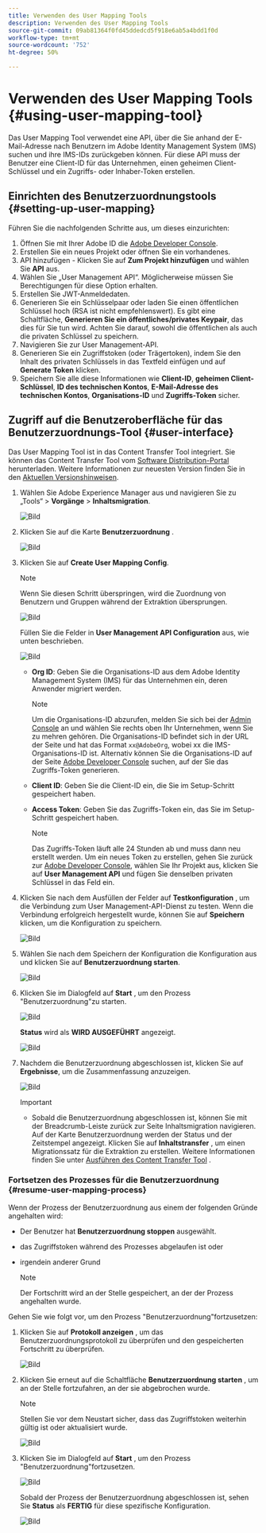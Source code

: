 ```yaml
---
title: Verwenden des User Mapping Tools
description: Verwenden des User Mapping Tools
source-git-commit: 09ab81364f0fd45ddedcd5f918e6ab5a4bdd1f0d
workflow-type: tm+mt
source-wordcount: '752'
ht-degree: 50%

---
```



# Verwenden des User Mapping Tools {#using-user-mapping-tool}

Das User Mapping Tool verwendet eine API, über die Sie anhand der E-Mail-Adresse nach Benutzern im Adobe Identity Management System (IMS) suchen und ihre IMS-IDs zurückgeben können. Für diese API muss der Benutzer eine Client-ID für das Unternehmen, einen geheimen Client-Schlüssel und ein Zugriffs- oder Inhaber-Token erstellen.

## Einrichten des Benutzerzuordnungstools {#setting-up-user-mapping}

Führen Sie die nachfolgenden Schritte aus, um dieses einzurichten:

1. Öffnen Sie mit Ihrer Adobe ID die [Adobe Developer Console](https://console.adobe.io).
1. Erstellen Sie ein neues Projekt oder öffnen Sie ein vorhandenes.
1. API hinzufügen - Klicken Sie auf **Zum Projekt hinzufügen** und wählen Sie **API** aus.
1. Wählen Sie „User Management API“.  Möglicherweise müssen Sie Berechtigungen für diese Option erhalten.
1. Erstellen Sie JWT-Anmeldedaten.
1. Generieren Sie ein Schlüsselpaar oder laden Sie einen öffentlichen Schlüssel hoch (RSA ist nicht empfehlenswert).  Es gibt eine Schaltfläche, **Generieren Sie ein öffentliches/privates Keypair**, das dies für Sie tun wird.  Achten Sie darauf, sowohl die öffentlichen als auch die privaten Schlüssel zu speichern.
1. Navigieren Sie zur User Management-API.
1. Generieren Sie ein Zugriffstoken (oder Trägertoken), indem Sie den Inhalt des privaten Schlüssels in das Textfeld einfügen und auf **Generate Token** klicken.
1. Speichern Sie alle diese Informationen wie **Client-ID**, **geheimen Client-Schlüssel**, **ID des technischen Kontos**, **E-Mail-Adresse des technischen Kontos**, **Organisations-ID** und **Zugriffs-Token** sicher.

## Zugriff auf die Benutzeroberfläche für das Benutzerzuordnungs-Tool {#user-interface}

Das User Mapping Tool ist in das Content Transfer Tool integriert. Sie können das Content Transfer Tool vom [Software Distribution-Portal](https://experience.adobe.com/#/downloads/content/software-distribution/en/aemcloud.html) herunterladen. Weitere Informationen zur neuesten Version finden Sie in den [Aktuellen Versionshinweisen](/help/release-notes/release-notes-cloud/release-notes-current.md).

1. Wählen Sie Adobe Experience Manager aus und navigieren Sie zu „Tools“ > **Vorgänge** > **Inhaltsmigration**.

   ![Bild](/help/move-to-cloud-service/content-transfer-tool/assets-user-mapping/user-mapping-access1.png)

1. Klicken Sie auf die Karte **Benutzerzuordnung** .

   ![Bild](/help/move-to-cloud-service/content-transfer-tool/assets-user-mapping/user-mapping-access2.png)

1. Klicken Sie auf **Create User Mapping Config**.

   >[!NOTE]
   >Wenn Sie diesen Schritt überspringen, wird die Zuordnung von Benutzern und Gruppen während der Extraktion übersprungen.

   ![Bild](/help/move-to-cloud-service/content-transfer-tool/assets-user-mapping/user-mapping-access5.png)

   Füllen Sie die Felder in **User Management API Configuration** aus, wie unten beschrieben.

   ![Bild](/help/move-to-cloud-service/content-transfer-tool/assets-user-mapping/user-mapping-access3.png)


   * **Org ID**: Geben Sie die Organisations-ID aus dem Adobe Identity Management System (IMS) für das Unternehmen ein, deren Anwender migriert werden.

      >[!NOTE]
      >Um die Organisations-ID abzurufen, melden Sie sich bei der [Admin Console](https://adminconsole.adobe.com/) an und wählen Sie rechts oben Ihr Unternehmen, wenn Sie zu mehren gehören. Die Organisations-ID befindet sich in der URL der Seite und hat das Format `xx@AdobeOrg`, wobei xx die IMS-Organisations-ID ist.  Alternativ können Sie die Organisations-ID auf der Seite [Adobe Developer Console](https://console.adobe.io) suchen, auf der Sie das Zugriffs-Token generieren.

   * **Client ID**: Geben Sie die Client-ID ein, die Sie im Setup-Schritt gespeichert haben.

   * **Access Token**: Geben Sie das Zugriffs-Token ein, das Sie im Setup-Schritt gespeichert haben.

      >[!NOTE]
      >Das Zugriffs-Token läuft alle 24 Stunden ab und muss dann neu erstellt werden. Um ein neues Token zu erstellen, gehen Sie zurück zur [Adobe Developer Console](https://console.adobe.io), wählen Sie Ihr Projekt aus, klicken Sie auf **User Management API** und fügen Sie denselben privaten Schlüssel in das Feld ein.

1. Klicken Sie nach dem Ausfüllen der Felder auf **Testkonfiguration** , um die Verbindung zum User Management-API-Dienst zu testen. Wenn die Verbindung erfolgreich hergestellt wurde, können Sie auf **Speichern** klicken, um die Konfiguration zu speichern.

   ![Bild](/help/move-to-cloud-service/content-transfer-tool/assets-user-mapping/user-mapping-access4.png)

1. Wählen Sie nach dem Speichern der Konfiguration die Konfiguration aus und klicken Sie auf **Benutzerzuordnung starten**.

   ![Bild](/help/move-to-cloud-service/content-transfer-tool/assets-user-mapping/user-mapping-landing4.png)

1. Klicken Sie im Dialogfeld auf **Start** , um den Prozess &quot;Benutzerzuordnung&quot;zu starten.

   ![Bild](/help/move-to-cloud-service/content-transfer-tool/assets-user-mapping/resume-user-mapping3.png)

   **Status** wird als **WIRD AUSGEFÜHRT** angezeigt.

   ![Bild](/help/move-to-cloud-service/content-transfer-tool/assets-user-mapping/user-mapping-start1.png)


1. Nachdem die Benutzerzuordnung abgeschlossen ist, klicken Sie auf **Ergebnisse**, um die Zusammenfassung anzuzeigen.

   ![Bild](/help/move-to-cloud-service/content-transfer-tool/assets-user-mapping/user-mapping-landing5.png)

   >[!IMPORTANT]
   >* Sobald die Benutzerzuordnung abgeschlossen ist, können Sie mit der Breadcrumb-Leiste zurück zur Seite Inhaltsmigration navigieren. Auf der Karte Benutzerzuordnung werden der Status und der Zeitstempel angezeigt. Klicken Sie auf **Inhaltstransfer** , um einen Migrationssatz für die Extraktion zu erstellen. Weitere Informationen finden Sie unter [Ausführen des Content Transfer Tool](https://experienceleague.adobe.com/docs/experience-manager-cloud-service/moving/cloud-migration/content-transfer-tool/using-content-transfer-tool.html?lang=en#running-tool) .


### Fortsetzen des Prozesses für die Benutzerzuordnung {#resume-user-mapping-process}

Wenn der Prozess der Benutzerzuordnung aus einem der folgenden Gründe angehalten wird:

* Der Benutzer hat **Benutzerzuordnung stoppen** ausgewählt.
* das Zugriffstoken während des Prozesses abgelaufen ist oder
* irgendein anderer Grund

   >[!NOTE]
   >Der Fortschritt wird an der Stelle gespeichert, an der der Prozess angehalten wurde.

Gehen Sie wie folgt vor, um den Prozess &quot;Benutzerzuordnung&quot;fortzusetzen:

1. Klicken Sie auf **Protokoll anzeigen** , um das Benutzerzuordnungsprotokoll zu überprüfen und den gespeicherten Fortschritt zu überprüfen.

   ![Bild](/help/move-to-cloud-service/content-transfer-tool/assets-user-mapping/resume-user-mapping1.png)

1. Klicken Sie erneut auf die Schaltfläche **Benutzerzuordnung starten** , um an der Stelle fortzufahren, an der sie abgebrochen wurde.

   >[!NOTE]
   >Stellen Sie vor dem Neustart sicher, dass das Zugriffstoken weiterhin gültig ist oder aktualisiert wurde.

   ![Bild](/help/move-to-cloud-service/content-transfer-tool/assets-user-mapping/resume-user-mapping2.png)

1. Klicken Sie im Dialogfeld auf **Start** , um den Prozess &quot;Benutzerzuordnung&quot;fortzusetzen.

   ![Bild](/help/move-to-cloud-service/content-transfer-tool/assets-user-mapping/resume-user-mapping3.png)

   Sobald der Prozess der Benutzerzuordnung abgeschlossen ist, sehen Sie **Status** als **FERTIG** für diese spezifische Konfiguration.

   ![Bild](/help/move-to-cloud-service/content-transfer-tool/assets-user-mapping/resume-user-mapping4.png)
